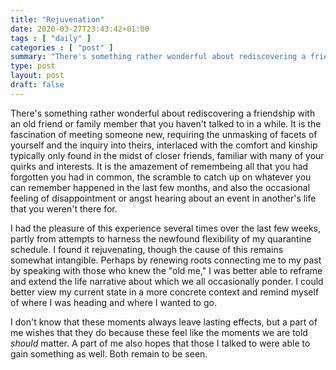 ```yaml
---
title: "Rejuvenation"
date: 2020-03-27T23:43:42+01:00
tags : [ "daily" ]
categories : [ "post" ]
summary: "There's something rather wonderful about rediscovering a friendship with an old friend or family member that you haven't talked to in a while."
type: post
layout: post
draft: false
---
```


There's something rather wonderful about rediscovering a friendship with an old friend or family member that you haven't talked to in a while. It is the fascination of meeting someone new, requiring the unmasking of facets of yourself and the inquiry into theirs, interlaced with the comfort and kinship typically only found in the midst of closer friends, familiar with many of your quirks and interests. It is the amazement of remembeing all that you had forgotten you had in common, the scramble to catch up on whatever you can remember happened in the last few months, and also the occasional feeling of disappointment or angst hearing about an event in another's life that you weren't there for.

I had the pleasure of this experience several times over the last few weeks, partly from attempts to harness the newfound flexibility of my quarantine schedule. I found it rejuvenating, though the cause of this remains somewhat intangible. Perhaps by renewing roots connecting me to my past by speaking with those who knew the "old me," I was better able to reframe and extend the life narrative about which we all occasionally ponder. I could better view my current state in a more concrete context and remind myself of where I was heading and where I wanted to go.

I don't know that these moments always leave lasting effects, but a part of me wishes that they do because these feel like the moments we are told _should_ matter. A part of me also hopes that those I talked to were able to gain something as well. Both remain to be seen.